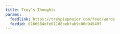 ```yaml
---
title: Trey’s Thoughts
params:
  feedlink: https://treypiepmeier.com/feed/words
  feedid: 6166684efe611d8bebfab9c00d94549f
---
```

